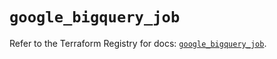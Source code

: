 # `google_bigquery_job`

Refer to the Terraform Registry for docs: [`google_bigquery_job`](https://registry.terraform.io/providers/hashicorp/google/5.29.0/docs/resources/bigquery_job).
